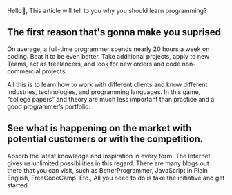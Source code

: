 Hello👋, This article will tell to you why you should learn programming?

## The first reason that's gonna make you suprised
On average, a full-time programmer spends nearly 20 hours a week on coding. Beat it to be even better. Take additional projects, apply to new Teams, act as freelancers, and look for new orders and code non-commercial projects.

All this is to learn how to work with different clients and know different industries, technologies, and programming languages. In this game, “college papers” and theory are much less important than practice and a good programmer’s portfolio.

## See what is happening on the market with potential customers or with the competition.
Absorb the latest knowledge and inspiration in every form. The Internet gives us unlimited possibilities in this regard. There are many blogs out there that you can visit, such as BetterProgrammer, JavaScript in Plain English, FreeCodeCamp. Etc., All you need to do is take the initiative and get started.